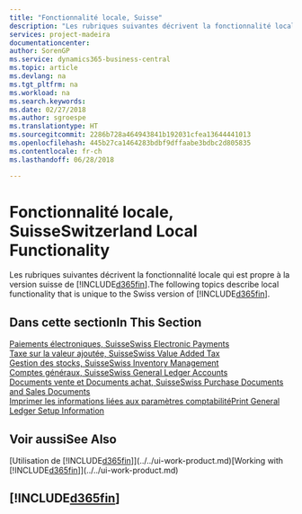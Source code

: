 ```yaml
---
title: "Fonctionnalité locale, Suisse"
description: "Les rubriques suivantes décrivent la fonctionnalité locale de la version suisse de Business Central."
services: project-madeira
documentationcenter: 
author: SorenGP
ms.service: dynamics365-business-central
ms.topic: article
ms.devlang: na
ms.tgt_pltfrm: na
ms.workload: na
ms.search.keywords: 
ms.date: 02/27/2018
ms.author: sgroespe
ms.translationtype: HT
ms.sourcegitcommit: 2286b728a464943841b192031cfea13644441013
ms.openlocfilehash: 445b27ca1464283bdbf9dffaabe3bdbc2d805835
ms.contentlocale: fr-ch
ms.lasthandoff: 06/28/2018

---
```

# <a name="switzerland-local-functionality"></a><span data-ttu-id="4d430-103">Fonctionnalité locale, Suisse</span><span class="sxs-lookup"><span data-stu-id="4d430-103">Switzerland Local Functionality</span></span>
<span data-ttu-id="4d430-104">Les rubriques suivantes décrivent la fonctionnalité locale qui est propre à la version suisse de [!INCLUDE[d365fin](../../includes/d365fin_md.md)].</span><span class="sxs-lookup"><span data-stu-id="4d430-104">The following topics describe local functionality that is unique to the Swiss version of [!INCLUDE[d365fin](../../includes/d365fin_md.md)].</span></span>  

## <a name="in-this-section"></a><span data-ttu-id="4d430-105">Dans cette section</span><span class="sxs-lookup"><span data-stu-id="4d430-105">In This Section</span></span>  
  [<span data-ttu-id="4d430-106">Paiements électroniques, Suisse</span><span class="sxs-lookup"><span data-stu-id="4d430-106">Swiss Electronic Payments</span></span>](swiss-electronic-payments.md)  
  [<span data-ttu-id="4d430-107">Taxe sur la valeur ajoutée, Suisse</span><span class="sxs-lookup"><span data-stu-id="4d430-107">Swiss Value Added Tax</span></span>](swiss-value-added-tax.md)  
  [<span data-ttu-id="4d430-108">Gestion des stocks, Suisse</span><span class="sxs-lookup"><span data-stu-id="4d430-108">Swiss Inventory Management</span></span>](swiss-inventory-management.md)  
  [<span data-ttu-id="4d430-109">Comptes généraux, Suisse</span><span class="sxs-lookup"><span data-stu-id="4d430-109">Swiss General Ledger Accounts</span></span>](swiss-general-ledger-accounts.md)  
  [<span data-ttu-id="4d430-110">Documents vente et Documents achat, Suisse</span><span class="sxs-lookup"><span data-stu-id="4d430-110">Swiss Purchase Documents and Sales Documents</span></span>](swiss-purchase-documents-and-sales-documents.md)  
  [<span data-ttu-id="4d430-111">Imprimer les informations liées aux paramètres comptabilité</span><span class="sxs-lookup"><span data-stu-id="4d430-111">Print General Ledger Setup Information</span></span>](how-to-print-general-ledger-setup-information.md)

## <a name="see-also"></a><span data-ttu-id="4d430-112">Voir aussi</span><span class="sxs-lookup"><span data-stu-id="4d430-112">See Also</span></span>
<span data-ttu-id="4d430-113">[Utilisation de [!INCLUDE[d365fin](../../includes/d365fin_md.md)]](../../ui-work-product.md)</span><span class="sxs-lookup"><span data-stu-id="4d430-113">[Working with [!INCLUDE[d365fin](../../includes/d365fin_md.md)]](../../ui-work-product.md)</span></span>

## [!INCLUDE[d365fin](../../includes/free_trial_md.md)]  
 

